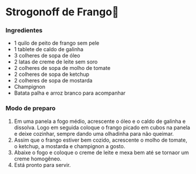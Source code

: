 # Strogonoff ​de​ ​F​r​a​n​g​o:chicken:

### Ingredientes

+ 1 quilo de peito de frango sem pele
+ 1 tablete de caldo de galinha
+ 3 colheres de sopa de óleo
+ 2 latas de creme de leite sem soro
+ 2 colheres de sopa de molho de tomate
+ 2 colheres de sopa de ketchup
+ 2 colheres de sopa de mostarda
+ Champignon
+ Batata palha e arroz branco para acompanhar

### Modo de preparo

1. Em uma panela a fogo médio, acrescente o óleo e o caldo de galinha e dissolva. Logo em seguida coloque o frango picado em cubos na panela e deixe cozinhar, sempre dando uma olhadinha para não queimar.
2. Assim que o frango estiver bem cozido, acrescente o molho de tomate, o ketchup, a mostarda e champignon a gosto.
3. Abaixe o fogo e coloque o creme de leite e mexa bem até se tornaor um creme homogêneo.
4. Está pronto para servir.